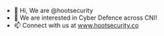 - 👋 Hi, We are @hootsecurity
- 👀 We are interested in Cyber Defence across CNI!
- 📫 Connect with us at www.hootsecurity.co

<!---
hootsecurity/hootsecurity is a ✨ special ✨ repository because its `README.md` (this file) appears on your GitHub profile.
You can click the Preview link to take a look at your changes.
--->
